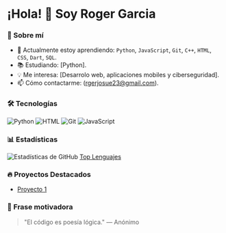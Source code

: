 # ¡Hola! 👋 Soy Roger Garcia

### 🌱 Sobre mí
- 🔭 Actualmente estoy aprendiendo: `Python`, `JavaScript`, `Git`, `C++`, `HTML`, `CSS`, `Dart`, `SQL`.
- 📚 Estudiando: [Python].
- 💡 Me interesa: [Desarrolo web, aplicaciones mobiles y ciberseguridad].
- 📫 Cómo contactarme: (rgerjosue23@gmail.com).

### 🛠 Tecnologías
![Python](https://img.shields.io/badge/Python-3776AB?style=for-the-badge&logo=python&logoColor=white)
![HTML](https://img.shields.io/badge/HTML5-E34F26?style=for-the-badge&logo=html5&logoColor=white)
![Git](https://img.shields.io/badge/Git-F05032?style=for-the-badge&logo=git&logoColor=white)
![JavaScript](https://img.shields.io/badge/JavaScript-F7DF1E?style=for-the-badge&logo=javascript&logoColor=black)

### 📊 Estadísticas
![Estadísticas de GitHub](https://github-readme-stats.vercel.app/api?username=rgamercm&show_icons=true&theme=radical)
            [Top Lenguajes](https://github-readme-stats.vercel.app/api/top-langs/?username=rgamercm&layout=compact)

### 🔥 Proyectos Destacados
- [Proyecto 1](https://github.com/rgamercm/Metodo_de_gauss)


### 📌 Frase motivadora
> "El código es poesía lógica." — Anónimo
